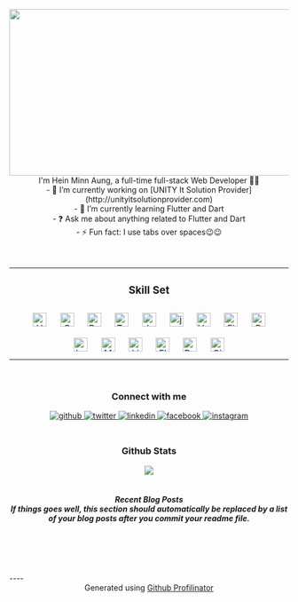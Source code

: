 <div align="center">
    <img
        src="https://raw.githubusercontent.com/gist/deepakbhamla/acd63578b13556b01c3fa9a663e643f5/raw/7fdb456c84df6d70294e673ecbde0420a5c366f8/hello.gif"
        align="center" style="width:600px; height:300px;" />
</div>


<div align="center">I'm Hein Minn Aung, a full-time full-stack Web Developer
    👨‍💻 </div>


<div align="center">
    - 🔭 I’m currently working on [UNITY It Solution
    Provider](http://unityitsolutionprovider.com)
</div>

<div align="center">
    - 🌱 I’m currently learning Flutter and Dart
</div>

<div align="center">
    - ❓ Ask me about anything related to Flutter and Dart
</div>

<div align="center">
    - ⚡ Fun fact: I use tabs over spaces😉😉
</div>
<br>
<br>
<table><tr><td valign="top" width="33%">
<h3 align="center"> Skill Set</h3>
<div align="center" style="margin:button:1rem;">
<a href="https://en.wikipedia.org/wiki/HTML5" target="_blank"><img
style="margin: 10px"
src="https://profilinator.rishav.dev/skills-assets/html5-original-wordmark.svg"
alt="HTML5" height="25" /></a>
<a href="https://www.w3schools.com/css/" target="_blank"><img
style="margin: 10px"
src="https://profilinator.rishav.dev/skills-assets/css3-original-wordmark.svg"
alt="CSS3" height="25" /></a>
<a href="https://getbootstrap.com/docs/3.4/javascript/"
target="_blank"><img style="margin: 10px"
src="https://profilinator.rishav.dev/skills-assets/bootstrap-plain.svg"
alt="Bootstrap" height="25" /></a>
<a href="https://www.tailwindcss.com/" target="_blank"><img
style="margin: 10px"
src="https://profilinator.rishav.dev/skills-assets/tailwindcss.svg"
alt="Tailwind CSS" height="25" /></a>
<a href="https://www.javascript.com/" target="_blank"><img
style="margin: 10px"
src="https://profilinator.rishav.dev/skills-assets/javascript-original.svg"
alt="JavaScript" height="25" /></a>
<a href="https://jquery.com/" target="_blank"><img
style="margin: 10px"
src="https://profilinator.rishav.dev/skills-assets/jquery.png"
alt="jQuery" height="25" /></a>
<a href="https://vuejs.org/" target="_blank"><img style="margin:10px" src="https://profilinator.rishav.dev/skills-assets/vuejs-original-wordmark.svg" alt="Vue.js" height="25" /></a>
<a href="https://www.figma.com/" target="_blank"><img
                        style="margin: 10px"
                        src="https://profilinator.rishav.dev/skills-assets/figma-icon.svg"
                        alt="Figma" height="25" /></a>
<a href="https://www.php.net/" target="_blank"><img
                        style="margin: 10px"
                        src="https://profilinator.rishav.dev/skills-assets/php-original.svg"
                        alt="PHP" height="25" /></a>
<a href="https://laravel.com/" target="_blank"><img
                        style="margin: 10px"
                        src="https://profilinator.rishav.dev/skills-assets/laravel-plain-wordmark.svg"
                        alt="Laravel" height="25" /></a>
<a href="https://www.mysql.com/" target="_blank"><img
                        style="margin: 10px"
                        src="https://profilinator.rishav.dev/skills-assets/mysql-original-wordmark.svg"
                        alt="MySQL" height="25" /></a>
<a href="https://www.linux.org/" target="_blank"><img
                        style="margin: 10px"
                        src="https://profilinator.rishav.dev/skills-assets/linux-original.svg"
                        alt="Linux" height="25" /></a>
<a href="https://flutter.dev/" target="_blank"><img
                        style="margin: 10px"
                        src="https://profilinator.rishav.dev/skills-assets/flutterio-icon.svg"
                        alt="Flutter" height="25" /></a>
<a href="https://dart.dev/" target="_blank"><img style="margin:
                        10px"
                        src="https://profilinator.rishav.dev/skills-assets/dartlang-icon.svg"
                        alt="Dart" height="25" /></a>
<a href="https://github.com/" target="_blank"><img
                        style="margin: 10px"
                        src="https://profilinator.rishav.dev/skills-assets/git-scm-icon.svg"
                        alt="Git" height="25" /></a>
</div>
</td></tr></table>
<br/>
<h3 align="center">Connect with me</h3>
<div align="center">
<a href="https://github.com/PurpleRain9" target="_blank">
<img
src=https://img.shields.io/badge/github-%2324292e.svg?&style=for-the-badge&logo=github&logoColor=white
alt=github style="margin-bottom: 5px;" />
</a>
<a href="https://twitter.com/Afrohein" target="_blank">
<img
src=https://img.shields.io/badge/twitter-%2300acee.svg?&style=for-the-badge&logo=twitter&logoColor=white
alt=twitter style="margin-bottom: 5px;" />
</a>
<a href="https://linkedin.com/in/Hein Minn Aung" target="_blank">
<img
src=https://img.shields.io/badge/linkedin-%231E77B5.svg?&style=for-the-badge&logo=linkedin&logoColor=white
alt=linkedin style="margin-bottom: 5px;" />
</a>
<a href="https://www.facebook.com/Hein Minn Aung" target="_blank">
<img
src=https://img.shields.io/badge/facebook-%232E87FB.svg?&style=for-the-badge&logo=facebook&logoColor=white
alt=facebook style="margin-bottom: 5px;" />
</a>
<a href="https://instagram.com/Hein Minn Aung" target="_blank">
<img
src=https://img.shields.io/badge/instagram-%23000000.svg?&style=for-the-badge&logo=instagram&logoColor=white
alt=instagram style="margin-bottom: 5px;" />
</a>
</div>
<br/>
<h3 align="center">Github Stats</h3>
<div align="center"><img
src="https://github-readme-stats.vercel.app/api?username=Hein
Minn Aung&show_icons=true&count_private=true&hide_border=true"
align="center" /></div>
<br/>
<h5 align="center">
Recent Blog Posts
<br>
<!-- BLOG-POST-LIST:START -->
If things goes well, this section should automatically be replaced
by a list of your blog posts after you commit your readme file.
<!-- BLOG-POST-LIST:END -->
</h5>
<br/>
<br/>
<br/>
<br />
----<div align="center">Generated using <a
href="https://profilinator.rishav.dev/"
target="_blank">Github Profilinator</a></div>
